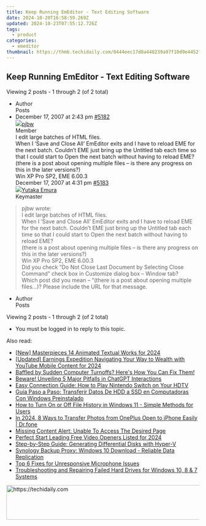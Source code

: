 ```yaml
---
title: Keep Running EmEditor - Text Editing Software
date: 2024-10-20T16:58:59.269Z
updated: 2024-10-23T07:55:12.726Z
tags:
  - product
categories:
  - emeditor
thumbnail: https://thmb.techidaily.com/0444eec17d8a448239a97f10d9e4452f293a188f566a19e1bcefd1ff9d258319.jpg
---
```


## Keep Running EmEditor - Text Editing Software

Viewing 2 posts - 1 through 2 (of 2 total)

* Author  
Posts
* December 17, 2007 at 2:43 pm [#5182](https://tools.techidaily.com/emeditor/products/)  
[![](https://secure.gravatar.com/avatar/94f9c1a170ff2a15f62ef468ab9024de?s=80&d=identicon&r=g)pjbw](https://www.emeditor.com/forums/users/pjbw/ "View pjbw's profile")  
Member  
I edit large batches of HTML files.  
 When I ‘Save and Close All’ EmEditor exits and I have to reload EME for the next batch. Couldn’t EME just bring up the Untitled tab each time so that I could start to Open the next batch without having to reload EME?  
 (there is a post about opening multiple files – is there any progress on this in the later versions?)  
 Win XP Pro SP2, EME 6.00.3  
December 17, 2007 at 4:31 pm [#5183](https://tools.techidaily.com/emeditor/products/)  
[![](https://secure.gravatar.com/avatar/a0a6377144ed3636f985d87303f65ed2?s=80&d=identicon&r=g)Yutaka Emura](https://www.emeditor.com/forums/users/yemura/ "View Yutaka Emura's profile")  
Keymaster  
> pjbw wrote:  
> I edit large batches of HTML files.  
> When I ‘Save and Close All’ EmEditor exits and I have to reload EME for the next batch. Couldn’t EME just bring up the Untitled tab each time so that I could start to Open the next batch without having to reload EME?  
> (there is a post about opening multiple files – is there any progress on this in the later versions?)  
> Win XP Pro SP2, EME 6.00.3  
 Did you check “Do Not Close Last Document by Selecting Close Command” check box in Customize dialog box – Window tab?  
 Which post did you mean – “(there is a post about opening multiple files…)? Please include the URL for that message.
* Author  
Posts

Viewing 2 posts - 1 through 2 (of 2 total)

* You must be logged in to reply to this topic.

<ins class="adsbygoogle"
     style="display:block"
     data-ad-format="autorelaxed"
     data-ad-client="ca-pub-7571918770474297"
     data-ad-slot="1223367746"></ins>

<ins class="adsbygoogle"
     style="display:block"
     data-ad-client="ca-pub-7571918770474297"
     data-ad-slot="8358498916"
     data-ad-format="auto"
     data-full-width-responsive="true"></ins>

<span class="atpl-alsoreadstyle">Also read:</span>
<div><ul>
<li><a href="https://article-posts.techidaily.com/new-masterpieces-14-animated-textual-works-for-2024/"><u>[New] Masterpieces 14 Animated Textual Works for 2024</u></a></li>
<li><a href="https://facebook-record-videos.techidaily.com/updated-earnings-expedition-navigating-your-way-to-wealth-with-youtube-mobile-content-for-2024/"><u>[Updated] Earnings Expedition Navigating Your Way to Wealth with YouTube Mobile Content for 2024</u></a></li>
<li><a href="https://win-howtos.techidaily.com/baffled-by-sudden-computer-turnoffs-heres-how-you-can-fix-them/"><u>Baffled by Sudden Computer Turnoffs? Here's How You Can Fix Them!</u></a></li>
<li><a href="https://tech-haven.techidaily.com/beware-unveiling-5-major-pitfalls-in-chatgpt-interactions/"><u>Beware! Unveiling 5 Major Pitfalls in ChatGPT Interactions</u></a></li>
<li><a href="https://tech-recovery.techidaily.com/easy-connection-guide-how-to-play-nintendo-switch-on-your-hdtv/"><u>Easy Connection Guide: How to Play Nintendo Switch on Your HDTV</u></a></li>
<li><a href="https://win-net.techidaily.com/guia-paso-a-paso-transferir-datos-de-hdd-a-ssd-en-computadoras-con-windows-preinstalado/"><u>Guía Paso a Paso: Transferir Datos De HDD a SSD en Computadoras Con Windows Preinstalado</u></a></li>
<li><a href="https://win-net.techidaily.com/how-to-turn-on-or-off-file-history-in-windows-11-simple-methods-for-users/"><u>How to Turn On or Off File History in Windows 11 - Simple Methods for Users</u></a></li>
<li><a href="https://android-transfer.techidaily.com/in-2024-8-ways-to-transfer-photos-from-oneplus-open-to-iphone-easily-drfone-by-drfone-transfer-from-android-transfer-from-android/"><u>In 2024, 8 Ways to Transfer Photos from OnePlus Open to iPhone Easily | Dr.fone</u></a></li>
<li><a href="https://win-net.techidaily.com/missing-content-alert-unable-to-access-the-desired-page/"><u>Missing Content Alert: Unable To Access The Desired Page</u></a></li>
<li><a href="https://youtube-docs.techidaily.com/ct-start-leading-free-video-openers-listed-for-2024/"><u>Perfect Start Leading Free Video Openers Listed for 2024</u></a></li>
<li><a href="https://win-net.techidaily.com/step-by-step-guide-generating-differential-disks-with-hyper-v/"><u>Step-by-Step Guide: Generating Differential Disks with Hyper-V</u></a></li>
<li><a href="https://win-net.techidaily.com/synology-backup-proxy-windows-10-download-reliable-data-replication/"><u>Synology Backup Proxy: Windows 10 Download - Reliable Data Replication</u></a></li>
<li><a href="https://program-issues.techidaily.com/top-6-fixes-for-unresponsive-microphone-issues/"><u>Top 6 Fixes for Unresponsive Microphone Issues</u></a></li>
<li><a href="https://win-net.techidaily.com/troubleshooting-and-repairing-failed-hard-drives-for-windows-10-8-and-7-systems/"><u>Troubleshooting and Repairing Failed Hard Drives for Windows 10, 8 & 7 Systems</u></a></li>
</ul></div>

<!-- affiliate ads begin -->
<a href="https://review-au.sjv.io/c/5597632/2135316/14409" target="_top" id="2135316">
  <img src="//a.impactradius-go.com/display-ad/14409-2135316" border="0" alt="https://techidaily.com" width="728" height="90"/>
</a>
<img height="0" width="0" src="https://review-au.sjv.io/i/5597632/2135316/14409" style="position:absolute;visibility:hidden;" border="0" />
<!-- affiliate ads end -->

